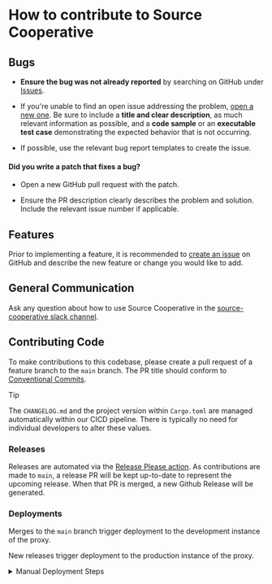 # How to contribute to Source Cooperative

## Bugs

- **Ensure the bug was not already reported** by searching on GitHub under [Issues](https://github.com/source-cooperative/data.source.coop/issues).

- If you're unable to find an open issue addressing the problem, [open a new one](https://github.com/source-cooperative/data.source.coop/issues/new). Be sure to include a **title and clear description**, as much relevant information as possible, and a **code sample** or an **executable test case** demonstrating the expected behavior that is not occurring.

- If possible, use the relevant bug report templates to create the issue.

#### Did you write a patch that fixes a bug?

- Open a new GitHub pull request with the patch.

- Ensure the PR description clearly describes the problem and solution. Include the relevant issue number if applicable.

## Features

Prior to implementing a feature, it is recommended to [create an issue](https://github.com/source-cooperative/data.source.coop/issues/new) on GitHub and describe the new feature or change you would like to add.

## General Communication

Ask any question about how to use Source Cooperative in the [source-cooperative slack channel](https://join.slack.com/t/sourcecoop/shared_invite/zt-212sakf1j-fONCD4lZ_v2HP2PDpTr2dw).

## Contributing Code

To make contributions to this codebase, please create a pull request of a feature branch to the `main` branch. The PR title should conform to [Conventional Commits](http://conventionalcommits.org/en/v1.0.0/).

> [!TIP]
> The `CHANGELOG.md` and the project version within `Cargo.toml` are managed automatically within our CICD pipeline. There is typically no need for individual developers to alter these values.

### Releases

Releases are automated via the [Release Please action](https://github.com/googleapis/release-please-action/). As contributions are made to `main`, a release PR will be kept up-to-date to represent the upcoming release. When that PR is merged, a new Github Release will be generated.

### Deployments

Merges to the `main` branch trigger deployment to the development instance of the proxy.

New releases trigger deployment to the production instance of the proxy.

<details>

<summary>Manual Deployment Steps</summary>

**⚠️ Manual deployment should only be necessary in extreme circumstances. Automated deployments via GitHub Workflows are preferred. ⚠️**

## Deployment

Before you begin the deployment process, ensure that you have the `SOURCE_KEY` environment variable set with the production key.

### Tagging Release

After committing your changes, tag the release and bump the version with the following command:

```
./scripts/tag-release.sh
```

### Building and Pushing Image

To build and push the docker image to ECR, run the following command:

```
./scripts/build-push.sh
```

### Deploying to ECS

To deploy the image to ECS, run the following command:

```
./scripts/deploy.sh
```

### Rolling Back a Deployment

To roll back a deployment, first checkout the code for the version that you want to roll back to. For example:

```
git checkout v0.1.12
```

Next, deploy the version to ECS:

```
./scripts/deploy.sh
```

</details>
